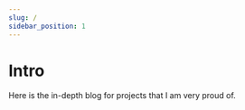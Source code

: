 ```yaml
---
slug: /
sidebar_position: 1
---
```


# Intro

Here is the in-depth blog for projects that I am very proud of.